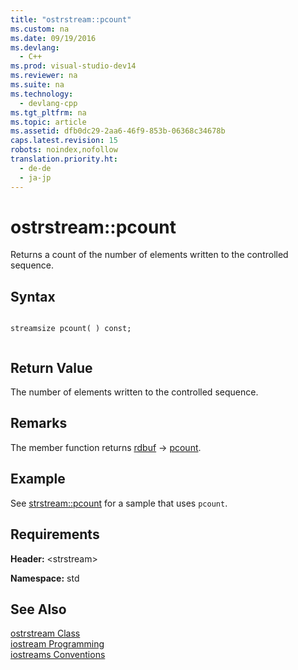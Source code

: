 ```yaml
---
title: "ostrstream::pcount"
ms.custom: na
ms.date: 09/19/2016
ms.devlang: 
  - C++
ms.prod: visual-studio-dev14
ms.reviewer: na
ms.suite: na
ms.technology: 
  - devlang-cpp
ms.tgt_pltfrm: na
ms.topic: article
ms.assetid: dfb0dc29-2aa6-46f9-853b-06368c34678b
caps.latest.revision: 15
robots: noindex,nofollow
translation.priority.ht: 
  - de-de
  - ja-jp
---
```

# ostrstream::pcount
Returns a count of the number of elements written to the controlled sequence.  
  
## Syntax  
  
```  
  
streamsize pcount( ) const;  
  
```  
  
## Return Value  
 The number of elements written to the controlled sequence.  
  
## Remarks  
 The member function returns [rdbuf](../vs140/ostrstream--rdbuf.md) -> [pcount](../vs140/strstreambuf--pcount.md).  
  
## Example  
 See [strstream::pcount](../vs140/strstreambuf--pcount.md) for a sample that uses `pcount`.  
  
## Requirements  
 **Header:** <strstream\>  
  
 **Namespace:** std  
  
## See Also  
 [ostrstream Class](../vs140/ostrstream-Class.md)   
 [iostream Programming](../vs140/iostream-Programming.md)   
 [iostreams Conventions](../vs140/iostreams-Conventions.md)